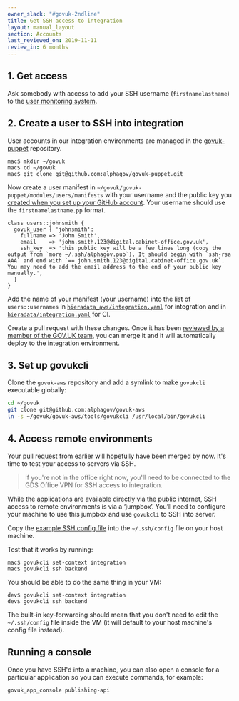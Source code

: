 ```yaml
---
owner_slack: "#govuk-2ndline"
title: Get SSH access to integration
layout: manual_layout
section: Accounts
last_reviewed_on: 2019-11-11
review_in: 6 months
---
```


## 1. Get access

Ask somebody with access to add your SSH username (`firstnamelastname`) to the [user monitoring system][user-reviewer].

[user-reviewer]: https://github.com/alphagov/govuk-user-reviewer

## 2. Create a user to SSH into integration

User accounts in our integration environments are managed in the [govuk-puppet][] repository.

    mac$ mkdir ~/govuk
    mac$ cd ~/govuk
    mac$ git clone git@github.com:alphagov/govuk-puppet.git

Now create a user manifest in `~/govuk/govuk-puppet/modules/users/manifests` with your username and the public key you [created when you set up your GitHub account](/manual/github-setup.html). Your username should use the `firstnamelastname.pp` format.

```
class users::johnsmith {
  govuk_user { 'johnsmith':
    fullname => 'John Smith',
    email    => 'john.smith.123@digital.cabinet-office.gov.uk',
    ssh_key  => 'this public key will be a few lines long (copy the output from `more ~/.ssh/alphagov.pub`). It should begin with `ssh-rsa AAA` and end with `== john.smith.123@digital.cabinet-office.gov.uk`. You may need to add the email address to the end of your public key manually.',
  }
}
```

Add the name of your manifest (your username) into the list of `users::usernames` in [`hieradata_aws/integration.yaml`][integration-aws-hiera] for integration and in [`hieradata/integration.yaml`][integration-hiera] for CI.

Create a pull request with these changes. Once it has been [reviewed by a member of the GOV.UK team][merging], you can merge it and it will automatically deploy to the integration environment.

[govuk-puppet]: https://github.com/alphagov/govuk-puppet
[integration-aws-hiera]: https://github.com/alphagov/govuk-puppet/blob/master/hieradata_aws/integration.yaml
[integration-hiera]: https://github.com/alphagov/govuk-puppet/blob/master/hieradata/integration.yaml
[merging]: /manual/merge-pr.html

## 3. Set up govukcli

Clone the `govuk-aws` repository and add a symlink to make `govukcli` executable globally:

```sh
cd ~/govuk
git clone git@github.com:alphagov/govuk-aws
ln -s ~/govuk/govuk-aws/tools/govukcli /usr/local/bin/govukcli
```

## 4. Access remote environments

Your pull request from earlier will hopefully have been merged by now. It's time to test your access to servers via SSH.

> If you're not in the office right now, you'll need to be connected to the GDS Office VPN for SSH access to integration.

While the applications are available directly via the public internet, SSH access to remote environments is via a ‘jumpbox’. You’ll need to configure your machine to use this jumpbox and use `govukcli` to SSH into server.

Copy the [example SSH config file][ssh-config] into the `~/.ssh/config` file on your host machine.

Test that it works by running:

    mac$ govukcli set-context integration
    mac$ govukcli ssh backend

You should be able to do the same thing in your VM:

    dev$ govukcli set-context integration
    dev$ govukcli ssh backend

The built-in key-forwarding should mean that you don't need to edit the `~/.ssh/config` file inside the VM (it will default to your host machine's config file instead).

## Running a console
Once you have SSH'd into a machine, you can also open a console for a particular application so you can execute commands, for example:

```
govuk_app_console publishing-api
```

[ssh-config]: https://github.com/alphagov/govuk-puppet/blob/master/development-vm/ssh_config
